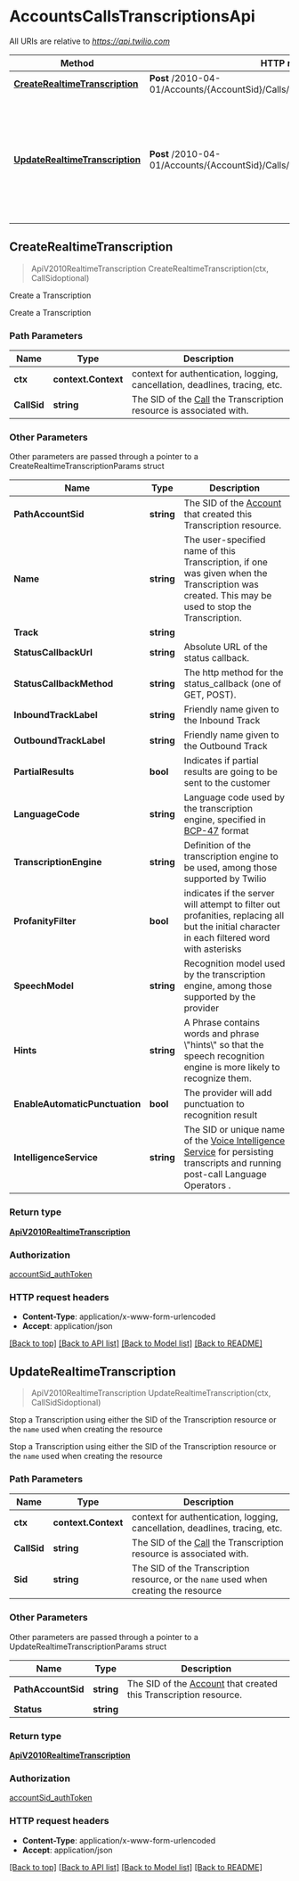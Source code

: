 # AccountsCallsTranscriptionsApi

All URIs are relative to *https://api.twilio.com*

Method | HTTP request | Description
------------- | ------------- | -------------
[**CreateRealtimeTranscription**](AccountsCallsTranscriptionsApi.md#CreateRealtimeTranscription) | **Post** /2010-04-01/Accounts/{AccountSid}/Calls/{CallSid}/Transcriptions.json | Create a Transcription
[**UpdateRealtimeTranscription**](AccountsCallsTranscriptionsApi.md#UpdateRealtimeTranscription) | **Post** /2010-04-01/Accounts/{AccountSid}/Calls/{CallSid}/Transcriptions/{Sid}.json | Stop a Transcription using either the SID of the Transcription resource or the &#x60;name&#x60; used when creating the resource



## CreateRealtimeTranscription

> ApiV2010RealtimeTranscription CreateRealtimeTranscription(ctx, CallSidoptional)

Create a Transcription

Create a Transcription

### Path Parameters


Name | Type | Description
------------- | ------------- | -------------
**ctx** | **context.Context** | context for authentication, logging, cancellation, deadlines, tracing, etc.
**CallSid** | **string** | The SID of the [Call](https://www.twilio.com/docs/voice/api/call-resource) the Transcription resource is associated with.

### Other Parameters

Other parameters are passed through a pointer to a CreateRealtimeTranscriptionParams struct


Name | Type | Description
------------- | ------------- | -------------
**PathAccountSid** | **string** | The SID of the [Account](https://www.twilio.com/docs/iam/api/account) that created this Transcription resource.
**Name** | **string** | The user-specified name of this Transcription, if one was given when the Transcription was created. This may be used to stop the Transcription.
**Track** | **string** | 
**StatusCallbackUrl** | **string** | Absolute URL of the status callback.
**StatusCallbackMethod** | **string** | The http method for the status_callback (one of GET, POST).
**InboundTrackLabel** | **string** | Friendly name given to the Inbound Track
**OutboundTrackLabel** | **string** | Friendly name given to the Outbound Track
**PartialResults** | **bool** | Indicates if partial results are going to be sent to the customer
**LanguageCode** | **string** | Language code used by the transcription engine, specified in [BCP-47](https://www.rfc-editor.org/rfc/bcp/bcp47.txt) format
**TranscriptionEngine** | **string** | Definition of the transcription engine to be used, among those supported by Twilio
**ProfanityFilter** | **bool** | indicates if the server will attempt to filter out profanities, replacing all but the initial character in each filtered word with asterisks
**SpeechModel** | **string** | Recognition model used by the transcription engine, among those supported by the provider
**Hints** | **string** | A Phrase contains words and phrase \\\"hints\\\" so that the speech recognition engine is more likely to recognize them.
**EnableAutomaticPunctuation** | **bool** | The provider will add punctuation to recognition result
**IntelligenceService** | **string** | The SID or unique name of the [Voice Intelligence Service](https://www.twilio.com/docs/voice/intelligence/api/service-resource) for persisting transcripts and running post-call Language Operators .

### Return type

[**ApiV2010RealtimeTranscription**](ApiV2010RealtimeTranscription.md)

### Authorization

[accountSid_authToken](../README.md#accountSid_authToken)

### HTTP request headers

- **Content-Type**: application/x-www-form-urlencoded
- **Accept**: application/json

[[Back to top]](#) [[Back to API list]](../README.md#documentation-for-api-endpoints)
[[Back to Model list]](../README.md#documentation-for-models)
[[Back to README]](../README.md)


## UpdateRealtimeTranscription

> ApiV2010RealtimeTranscription UpdateRealtimeTranscription(ctx, CallSidSidoptional)

Stop a Transcription using either the SID of the Transcription resource or the `name` used when creating the resource

Stop a Transcription using either the SID of the Transcription resource or the `name` used when creating the resource

### Path Parameters


Name | Type | Description
------------- | ------------- | -------------
**ctx** | **context.Context** | context for authentication, logging, cancellation, deadlines, tracing, etc.
**CallSid** | **string** | The SID of the [Call](https://www.twilio.com/docs/voice/api/call-resource) the Transcription resource is associated with.
**Sid** | **string** | The SID of the Transcription resource, or the `name` used when creating the resource

### Other Parameters

Other parameters are passed through a pointer to a UpdateRealtimeTranscriptionParams struct


Name | Type | Description
------------- | ------------- | -------------
**PathAccountSid** | **string** | The SID of the [Account](https://www.twilio.com/docs/iam/api/account) that created this Transcription resource.
**Status** | **string** | 

### Return type

[**ApiV2010RealtimeTranscription**](ApiV2010RealtimeTranscription.md)

### Authorization

[accountSid_authToken](../README.md#accountSid_authToken)

### HTTP request headers

- **Content-Type**: application/x-www-form-urlencoded
- **Accept**: application/json

[[Back to top]](#) [[Back to API list]](../README.md#documentation-for-api-endpoints)
[[Back to Model list]](../README.md#documentation-for-models)
[[Back to README]](../README.md)

